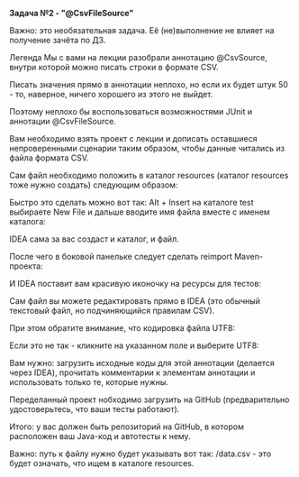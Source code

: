 **Задача №2 - "@CsvFileSource"**

Важно: это необязательная задача. Её (не)выполнение не влияет на получение зачёта по ДЗ.

Легенда
Мы с вами на лекции разобрали аннотацию @CsvSource, внутри которой можно писать строки в формате CSV.

Писать значения прямо в аннотации неплохо, но если их будет штук 50 - то, наверное, ничего хорошего из этого не выйдет.

Поэтому неплохо бы воспользоваться возможностями JUnit и аннотации @CsvFileSource.

Вам необходимо взять проект с лекции и дописать оставшиеся непроверенными сценарии таким образом, чтобы данные читались из файла формата CSV.

Сам файл необходимо положить в каталог resources (каталог resources тоже нужно создать) следующим образом:



Быстро это сделать можно вот так: Alt + Insert на каталоге test выбираете New File и дальше вводите имя файла вместе с именем каталога:



IDEA сама за вас создаст и каталог, и файл.

После чего в боковой панельке следует сделать reimport Maven-проекта:



И IDEA поставит вам красивую иконочку на ресурсы для тестов:



Сам файл вы можете редактировать прямо в IDEA (это обычный текстовый файл, но подчиняющийся правилам CSV).

При этом обратите внимание, что кодировка файла UTF8:



Если это не так - кликните на указанном поле и выберите UTF8:



Вам нужно: загрузить исходные коды для этой аннотации (делается через IDEA), прочитать комментарии к элементам аннотации и использовать только те, которые нужны.

Переделанный проект нобходимо загрузить на GitHub (предварительно удостоверьтесь, что ваши тесты работают).

Итого: у вас должен быть репозиторий на GitHub, в котором расположен ваш Java-код и автотесты к нему.

Важно: путь к файлу нужно будет указывать вот так: /data.csv - это будет означать, что ищем в каталоге resources.